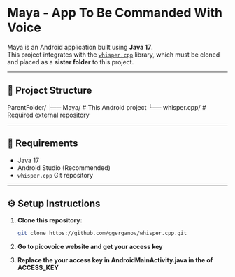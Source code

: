 # Maya - App To Be Commanded With Voice 

Maya is an Android application built using **Java 17**.  
This project integrates with the [`whisper.cpp`](https://github.com/ggerganov/whisper.cpp) library, which must be cloned and placed as a **sister folder** to this project.

---

## 📂 Project Structure

ParentFolder/
├── Maya/ # This Android project
└── whisper.cpp/ # Required external repository



---

## 🚀 Requirements

- Java 17
- Android Studio (Recommended)
- `whisper.cpp` Git repository

---

## ⚙️ Setup Instructions

1. **Clone this repository:**
   ```bash
   git clone https://github.com/ggerganov/whisper.cpp.git

2. **Go to picovoice website and get your access key**

3. **Replace the your access key in AndroidMainActivity.java in the of ACCESS_KEY**
